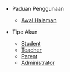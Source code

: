 * Paduan Penggunaan
    * [Awal Halaman](README.md)

* Tipe Akun
    * [Student](account_types/student/main.md)
    * [Teacher](account_types/teacher/main.md)
    * [Parent](account_types/parent/main.md)
    * [Administrator](account_types/admin/main.md)

